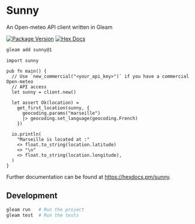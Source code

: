 # Sunny

An Open-meteo API client written in Gleam

[![Package Version](https://img.shields.io/hexpm/v/sunny)](https://hex.pm/packages/sunny)
[![Hex Docs](https://img.shields.io/badge/hex-docs-ffaff3)](https://hexdocs.pm/sunny/)

```sh
gleam add sunny@1
```
```gleam
import sunny

pub fn main() {
  // Use `new_commercial("<your_api_key>")` if you have a commercial Open-meteo
  // API access 
  let sunny = client.new()

  let assert Ok(location) =
    get_first_location(sunny, {
      geocoding.params("marseille")
      |> geocoding.set_language(geocoding.French)
    })

  io.println(
    "Marseille is located at :"
    <> float.to_string(location.latitude)
    <> "\n"
    <> float.to_string(location.longitude),
  )
}
```

Further documentation can be found at <https://hexdocs.pm/sunny>.

## Development

```sh
gleam run   # Run the project
gleam test  # Run the tests
```

